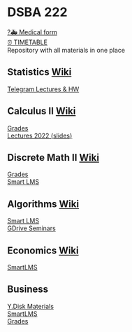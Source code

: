 # DSBA 222
[?🚑 Medical form]()  
[⏰ TIMETABLE](https://docs.google.com/spreadsheets/d/1ylzvoNdYh5TKr248rEWiGCvcLcuvDnDBQjep4i1x9cU/edit#gid=315038514)  
Repository with all materials in one place  

## Statistics [Wiki](http://wiki.cs.hse.ru/Probability_and_Statistics_(DSBA)_2023/24)  

[Telegram Lectures & HW](https://t.me/stathard2023)  

## Calculus II [Wiki](http://wiki.cs.hse.ru/Calculus-2_2023/24)

[Grades](https://docs.google.com/spreadsheets/d/1e8MJhZrRCoF2CkCCzki_JBJpuWZkwGKVHFArVBhudT0/edit?usp=sharing)  
[Lectures 2022 (slides)](https://drive.google.com/drive/folders/1c4dpfSOznczM_meshW1rEB4P8vplzJnW)  

## Discrete Math II [Wiki](http://wiki.cs.hse.ru/Discrete_Mathematics_2_DSBA_2023/24)  

[Grades](https://docs.google.com/spreadsheets/d/1ureS1Bm47sETlar8AyFWi26-v9MmsOOoO9N3dqKYAMI/edit#gid=1310085148)  
[Smart LMS](https://edu.hse.ru/course/view.php?id=167270)  

## Algorithms [Wiki](http://wiki.cs.hse.ru/Algorithms_and_Data_Structures_DSBA_2023/24)

[Smart LMS](https://edu.hse.ru/course/view.php?id=175315)  
[GDrive Seminars](https://drive.google.com/drive/folders/1ccoW2pfOuE-RYlJJWIAjRw0IJlVHG4gT)  

## Economics [Wiki](http://wiki.cs.hse.ru/index.php?title=Introduction_to_Micro_and_Macroeconomics_DSBA_2022/2023&action=edit&redlink=1)

[SmartLMS](https://edu.hse.ru/course/view.php?id=167280)  

## Business

[Y.Disk Materials](https://disk.yandex.ru/d/Mgyue8cQRWDBlg)  
[SmartLMS](https://edu.hse.ru/course/view.php?id=167283)  
[Grades](https://docs.google.com/spreadsheets/d/1bLX437VCNwq4kM31CAAPJT8fhJ1LmP4QEht4wZb2e1g/edit?usp=sharing)
